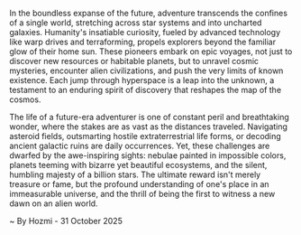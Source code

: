 
In the boundless expanse of the future, adventure transcends the confines of a single world, stretching across star systems and into uncharted galaxies. Humanity's insatiable curiosity, fueled by advanced technology like warp drives and terraforming, propels explorers beyond the familiar glow of their home sun. These pioneers embark on epic voyages, not just to discover new resources or habitable planets, but to unravel cosmic mysteries, encounter alien civilizations, and push the very limits of known existence. Each jump through hyperspace is a leap into the unknown, a testament to an enduring spirit of discovery that reshapes the map of the cosmos.

The life of a future-era adventurer is one of constant peril and breathtaking wonder, where the stakes are as vast as the distances traveled. Navigating asteroid fields, outsmarting hostile extraterrestrial life forms, or decoding ancient galactic ruins are daily occurrences. Yet, these challenges are dwarfed by the awe-inspiring sights: nebulae painted in impossible colors, planets teeming with bizarre yet beautiful ecosystems, and the silent, humbling majesty of a billion stars. The ultimate reward isn't merely treasure or fame, but the profound understanding of one's place in an immeasurable universe, and the thrill of being the first to witness a new dawn on an alien world.

~ By Hozmi - 31 October 2025
